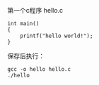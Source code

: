 第一个c程序 hello.c

    int main()
    {
        printf("hello world!");
    }

保存后执行：

    gcc -o hello hello.c
    ./hello

